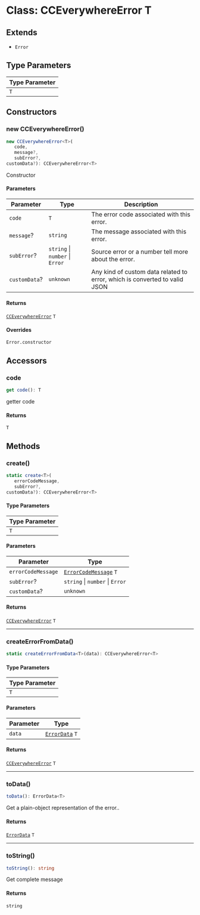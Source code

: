 # Class: CCEverywhereError T

## Extends

- `Error`

## Type Parameters

| Type Parameter |
| ------ |
| `T` |

## Constructors

### new CCEverywhereError()

```ts
new CCEverywhereError<T>(
   code, 
   message?, 
   subError?, 
customData?): CCEverywhereError<T>
```

Constructor

#### Parameters

| Parameter | Type | Description |
| ------ | ------ | ------ |
| `code` | `T` | The error code associated with this error. |
| `message`? | `string` | The message associated with this error. |
| `subError`? | `string` \| `number` \| `Error` | Source error or a number tell more about the error. |
| `customData`? | `unknown` | Any kind of custom data related to error, which is converted to valid JSON |

#### Returns

[`CCEverywhereError`](cc-everywhere-error.md) `T`

#### Overrides

`Error.constructor`

## Accessors

### code

```ts
get code(): T
```

getter code

#### Returns

`T`

## Methods

### create()

```ts
static create<T>(
   errorCodeMessage, 
   subError?, 
customData?): CCEverywhereError<T>
```

#### Type Parameters

| Type Parameter |
| ------ |
| `T` |

#### Parameters

| Parameter | Type |
| ------ | ------ |
| `errorCodeMessage` | [`ErrorCodeMessage`](../../CCEverywhereError.types/type-aliases/error-code-message.md) `T` |
| `subError`? | `string` \| `number` \| `Error` |
| `customData`? | `unknown` |

#### Returns

[`CCEverywhereError`](cc-everywhere-error.md) `T`

<hr />

### createErrorFromData()

```ts
static createErrorFromData<T>(data): CCEverywhereError<T>
```

#### Type Parameters

| Type Parameter |
| ------ |
| `T` |

#### Parameters

| Parameter | Type |
| ------ | ------ |
| `data` | [`ErrorData`](../../ErrorData/interfaces/error-data.md) `T` |

#### Returns

[`CCEverywhereError`](cc-everywhere-error.md) `T`

<hr />

### toData()

```ts
toData(): ErrorData<T>
```

Get a plain-object representation of the error..

#### Returns

[`ErrorData`](../../ErrorData/interfaces/error-data.md) `T`

<hr />

### toString()

```ts
toString(): string
```

Get complete message

#### Returns

`string`
